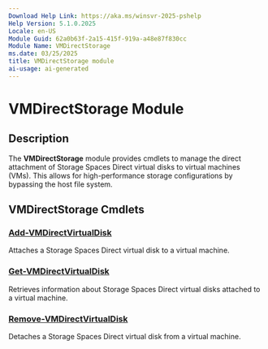 ```yaml
---
Download Help Link: https://aka.ms/winsvr-2025-pshelp
Help Version: 5.1.0.2025
Locale: en-US
Module Guid: 62a0b63f-2a15-415f-919a-a48e87f830cc
Module Name: VMDirectStorage
ms.date: 03/25/2025
title: VMDirectStorage module
ai-usage: ai-generated
---
```


# VMDirectStorage Module

## Description

The **VMDirectStorage** module provides cmdlets to manage the direct attachment of Storage Spaces Direct virtual disks to virtual machines (VMs). This allows for high-performance storage configurations by bypassing the host file system.

## VMDirectStorage Cmdlets

### [Add-VMDirectVirtualDisk](Add-VMDirectVirtualDisk.md)

Attaches a Storage Spaces Direct virtual disk to a virtual machine.

### [Get-VMDirectVirtualDisk](Get-VMDirectVirtualDisk.md)

Retrieves information about Storage Spaces Direct virtual disks attached to a virtual machine.

### [Remove-VMDirectVirtualDisk](Remove-VMDirectVirtualDisk.md)

Detaches a Storage Spaces Direct virtual disk from a virtual machine.

